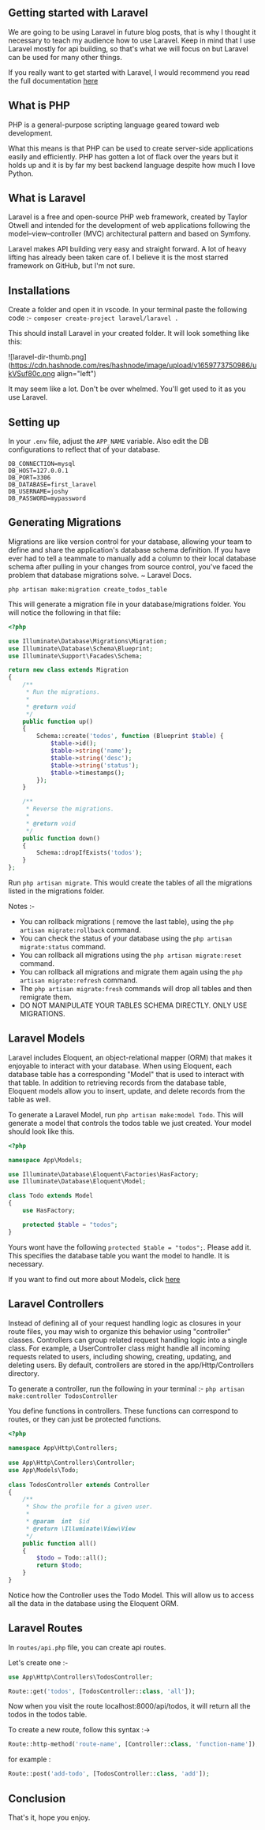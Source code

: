 ## Getting started with Laravel

We are going to be using Laravel in future blog posts, that is why I thought it necessary to teach my audience how to use Laravel. Keep in mind that I use Laravel mostly for api building, so that's what we will focus on but Laravel can be used for many other things. 

If you really want to get started with Laravel, I would recommend you read the full documentation [here](https://laravel.com/docs)

## What is PHP

PHP is a general-purpose scripting language geared toward web development.

What this means is that PHP can be used to create server-side applications easily and efficiently. PHP has gotten a lot of flack over the years but it holds up and it is by far my best backend language despite how much I love Python.

## What is Laravel

Laravel is a free and open-source PHP web framework, created by Taylor Otwell and intended for the development of web applications following the model–view–controller (MVC) architectural pattern and based on Symfony.

Laravel makes API building very easy and straight forward. A lot of heavy lifting has already been taken care of. I believe it is the most starred framework on GitHub, but I'm not sure.

## Installations

Create a folder  and open it in vscode. In your terminal paste the following code :- `composer create-project laravel/laravel .`

This should install Laravel in your created folder. It will look something like this:

![laravel-dir-thumb.png](https://cdn.hashnode.com/res/hashnode/image/upload/v1659773750986/ukVSuf80c.png align="left")

It may seem like a lot. Don't be over whelmed. You'll get used to it as you use Laravel. 

## Setting up

In your `.env` file, adjust the `APP_NAME` variable. Also edit the DB configurations to reflect that of your database.

```env
DB_CONNECTION=mysql
DB_HOST=127.0.0.1
DB_PORT=3306
DB_DATABASE=first_laravel
DB_USERNAME=joshy
DB_PASSWORD=mypassword
```

## Generating Migrations

Migrations are like version control for your database, allowing your team to define and share the application's database schema definition. If you have ever had to tell a teammate to manually add a column to their local database schema after pulling in your changes from source control, you've faced the problem that database migrations solve. ~ Laravel Docs.

`php artisan make:migration create_todos_table`

This will generate a migration file in your database/migrations folder. You will notice the following in that file:

```php
<?php

use Illuminate\Database\Migrations\Migration;
use Illuminate\Database\Schema\Blueprint;
use Illuminate\Support\Facades\Schema;

return new class extends Migration
{
    /**
     * Run the migrations.
     *
     * @return void
     */
    public function up()
    {
        Schema::create('todos', function (Blueprint $table) {
            $table->id();
            $table->string('name');
            $table->string('desc');
            $table->string('status');
            $table->timestamps();
        });
    }

    /**
     * Reverse the migrations.
     *
     * @return void
     */
    public function down()
    {
        Schema::dropIfExists('todos');
    }
};

```

Run `php artisan migrate`. This would create the tables of all the migrations listed in the migrations folder. 

Notes :-

- You can rollback migrations ( remove the last table), using the `php artisan migrate:rollback` command.
- You can check the status of your database using the `php artisan migrate:status` command. 
- You can rollback all migrations using the `php artisan migrate:reset` command.
- You can rollback all migrations and migrate them again using the `php artisan migrate:refresh` command.
- The `php artisan migrate:fresh` commands will drop all tables and then remigrate them. 
- DO NOT MANIPULATE YOUR TABLES SCHEMA DIRECTLY. ONLY USE MIGRATIONS.

## Laravel Models

Laravel includes Eloquent, an object-relational mapper (ORM) that makes it enjoyable to interact with your database. When using Eloquent, each database table has a corresponding "Model" that is used to interact with that table. In addition to retrieving records from the database table, Eloquent models allow you to insert, update, and delete records from the table as well.

To generate a Laravel Model, run `php artisan make:model Todo`.  This will generate a model that controls the todos table we just created. Your model should look like this.

```php
<?php

namespace App\Models;

use Illuminate\Database\Eloquent\Factories\HasFactory;
use Illuminate\Database\Eloquent\Model;

class Todo extends Model
{
    use HasFactory;

    protected $table = "todos";
}

```

Yours wont have the following `protected $table = "todos";`. Please add it. 
This specifies the database table you want the model to handle. It is necessary.

If you want to find out more about Models, click [here](https://laravel.com/docs/9.x/eloquent)


## Laravel Controllers

Instead of defining all of your request handling logic as closures in your route files, you may wish to organize this behavior using "controller" classes. Controllers can group related request handling logic into a single class. For example, a UserController class might handle all incoming requests related to users, including showing, creating, updating, and deleting users. By default, controllers are stored in the app/Http/Controllers directory.

To generate a controller, run the following in your terminal :- `php artisan make:controller TodosController`

You define functions in controllers. These functions can correspond to routes, or they can just be protected functions.

```php
<?php
 
namespace App\Http\Controllers;
 
use App\Http\Controllers\Controller;
use App\Models\Todo;
 
class TodosController extends Controller
{
    /**
     * Show the profile for a given user.
     *
     * @param  int  $id
     * @return \Illuminate\View\View
     */
    public function all()
    {
        $todo = Todo::all();
        return $todo;
    }
}
```

Notice how the Controller uses the Todo Model. This will allow us to access all the data in the database using the Eloquent ORM. 

## Laravel Routes

In `routes/api.php` file, you can create api routes. 

Let's create one :-

```php
use App\Http\Controllers\TodosController;

Route::get('todos', [TodosController::class, 'all']);
```

Now when you visit the route localhost:8000/api/todos, it will return all the todos in the todos table. 

To create a new route, follow this syntax :->

```php
Route::http-method('route-name', [Controller::class, 'function-name']);
```

for example :

```php
Route::post('add-todo', [TodosController::class, 'add']);
```

## Conclusion

That's it, hope you enjoy. 